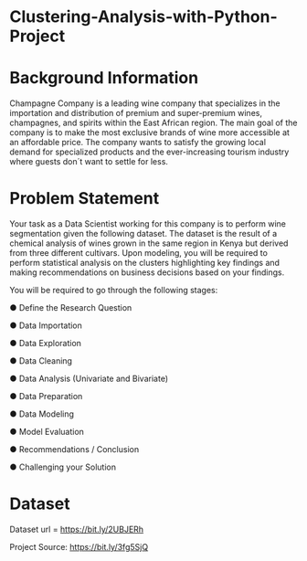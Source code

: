 # Clustering-Analysis-with-Python-Project

# Background Information

Champagne Company is a leading wine company that specializes in the importation and distribution of premium and super-premium wines, champagnes, and spirits within the East African region. The main goal of the company is to make the most exclusive brands of wine more accessible at an affordable price. The company wants to satisfy the growing local demand for specialized products and the ever-increasing tourism industry where guests don´t want to settle for less.

# Problem Statement

Your task as a Data Scientist working for this company is to perform wine segmentation given the following dataset. The dataset is the result of a chemical analysis of wines grown in the same region in Kenya but derived from three different cultivars. Upon modeling, you will be required to perform statistical analysis on the clusters highlighting key findings and making recommendations on business decisions based on your findings.

You will be required to go through the following stages: 

● Define the Research Question

● Data Importation

● Data Exploration

● Data Cleaning

● Data Analysis (Univariate and Bivariate)

● Data Preparation

● Data Modeling

● Model Evaluation

● Recommendations / Conclusion

● Challenging your Solution

# Dataset
Dataset url = https://bit.ly/2UBJERh

Project Source: https://bit.ly/3fg5SjQ
